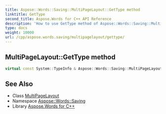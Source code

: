 ```yaml
---
title: Aspose::Words::Saving::MultiPageLayout::GetType method
linktitle: GetType
second_title: Aspose.Words for C++ API Reference
description: 'How to use GetType method of Aspose::Words::Saving::MultiPageLayout class in C++.'
type: docs
weight: 10000
url: /cpp/aspose.words.saving/multipagelayout/gettype/
---
```

## MultiPageLayout::GetType method




```cpp
virtual const System::TypeInfo & Aspose::Words::Saving::MultiPageLayout::GetType() const override
```

## See Also

* Class [MultiPageLayout](../)
* Namespace [Aspose::Words::Saving](../../)
* Library [Aspose.Words for C++](../../../)
